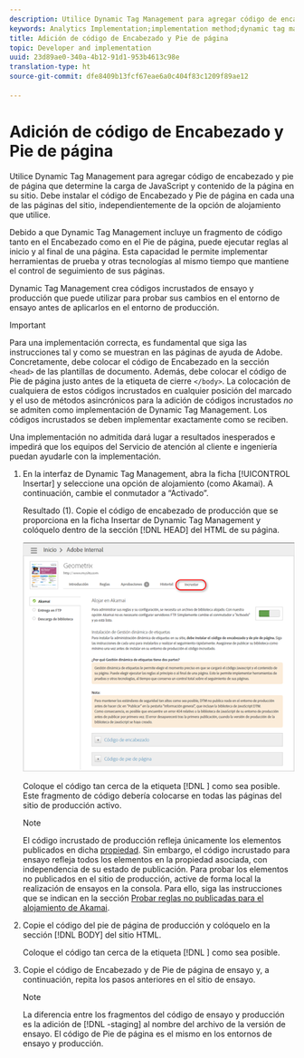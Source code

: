 ```yaml
---
description: Utilice Dynamic Tag Management para agregar código de encabezado y pie de página que determine la carga de JavaScript y contenido de la página en su sitio. Debe instalar el código de Encabezado y Pie de página en cada una de las páginas del sitio, independientemente de la opción de alojamiento que utilice.
keywords: Analytics Implementation;implementation method;dynamic tag management;dtm;code;page code;header code;footer code;embed code;embed tab;embed
title: Adición de código de Encabezado y Pie de página
topic: Developer and implementation
uuid: 23d89ae0-340a-4b12-91d1-953b4613c98e
translation-type: ht
source-git-commit: dfe8409b13fcf67eae6a0c404f83c1209f89ae12

---
```



# Adición de código de Encabezado y Pie de página

Utilice Dynamic Tag Management para agregar código de encabezado y pie de página que determine la carga de JavaScript y contenido de la página en su sitio. Debe instalar el código de Encabezado y Pie de página en cada una de las páginas del sitio, independientemente de la opción de alojamiento que utilice.

Debido a que Dynamic Tag Management incluye un fragmento de código tanto en el Encabezado como en el Pie de página, puede ejecutar reglas al inicio y al final de una página. Esta capacidad le permite implementar herramientas de prueba y otras tecnologías al mismo tiempo que mantiene el control de seguimiento de sus páginas.

Dynamic Tag Management crea códigos incrustados de ensayo y producción que puede utilizar para probar sus cambios en el entorno de ensayo antes de aplicarlos en el entorno de producción.

>[!IMPORTANT]
>
>Para una implementación correcta, es fundamental que siga las instrucciones tal y como se muestran en las páginas de ayuda de Adobe. Concretamente, debe colocar el código de Encabezado en la sección `<head>` de las plantillas de documento. Además, debe colocar el código de Pie de página justo antes de la etiqueta de cierre `</body>`. La colocación de cualquiera de estos códigos incrustados en cualquier posición del marcado y el uso de métodos asincrónicos para la adición de códigos incrustados *no* se admiten como implementación de Dynamic Tag Management. Los códigos incrustados se deben implementar exactamente como se reciben.
>
>Una implementación no admitida dará lugar a resultados inesperados e impedirá que los equipos del Servicio de atención al cliente e ingeniería puedan ayudarle con la implementación.

1. En la interfaz de Dynamic Tag Management, abra la ficha [!UICONTROL Insertar] y seleccione una opción de alojamiento (como Akamai). A continuación, cambie el conmutador a “Activado”.

   Resultado (1). Copie el código de encabezado de producción que se proporciona en la ficha Insertar de Dynamic Tag Management y colóquelo dentro de la sección [!DNL HEAD] del HTML de su página.

   ![](assets/dtm-embed.png)

   Coloque el código tan cerca de la etiqueta [!DNL <head><meta http-equiv="Content-Type" content="text/html; charset=UTF-8">] como sea posible. Este fragmento de código debería colocarse en todas las páginas del sitio de producción activo.

   >[!NOTE]
   >
   >El código incrustado de producción refleja únicamente los elementos publicados en dicha [propiedad](/help/implement/other/dtm/t-create-web-property.md). Sin embargo, el código incrustado para ensayo refleja todos los elementos en la propiedad asociada, con independencia de su estado de publicación. Para probar los elementos no publicados en el sitio de producción, active de forma local la realización de ensayos en la consola. Para ello, siga las instrucciones que se indican en la sección [Probar reglas no publicadas para el alojamiento de Akamai](/help/implement/other/dtm/c-rules/t-test-rules-akamai.md).

1. Copie el código del pie de página de producción y colóquelo en la sección [!DNL BODY] del sitio HTML.

   Coloque el código tan cerca de la etiqueta [!DNL </body>] como sea posible.
1. Copie el código de Encabezado y de Pie de página de ensayo y, a continuación, repita los pasos anteriores en el sitio de ensayo.

   >[!NOTE]
   >
   >La diferencia entre los fragmentos del código de ensayo y producción es la adición de [!DNL -staging] al nombre del archivo de la versión de ensayo. El código de Pie de página es el mismo en los entornos de ensayo y producción.

